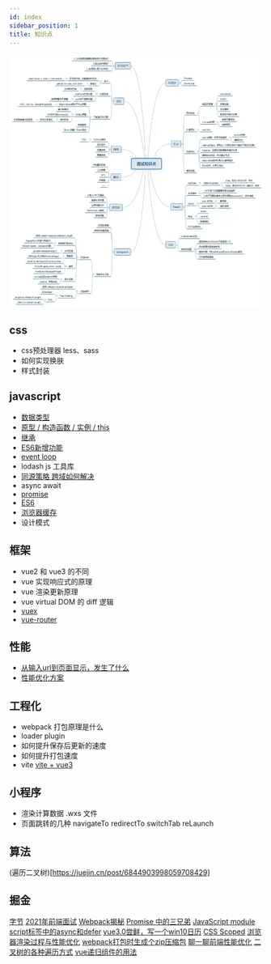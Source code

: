 ```yaml
---
id: index
sidebar_position: 1
title: 知识点
---
```


![面试知识点](./img/front.png)

## css 
- css预处理器 less、sass
- 如何实现换肤
- 样式封装


## javascript
- [数据类型](/docs/frontEnd/javascript/datatype)
- [原型 / 构造函数 / 实例 / this](/docs/frontEnd/javascript/prototype)
- [继承](/docs/frontEnd/javascript/extends)
- [ES6新增功能](/docs/frontEnd/javascript/es6)
- [event loop](/docs/frontEnd/javascript/eventLoop)
- lodash js 工具库
- [同源策略 跨域如何解决](/docs/frontEnd/network/http#跨域)
- async await 
- [promise](/docs/frontEnd/javascript/promise)
- [ES6](/docs/frontEnd/javascript/es6)
- [浏览器缓存](/docs/frontEnd/interview/browser#http-缓存)
- 设计模式


## 框架
- vue2 和 vue3 的不同
- vue 实现响应式的原理
- vue 渲染更新原理
- vue virtual DOM 的 diff 逻辑
- [vuex](/docs/frontEnd/vue/vuex)
- [vue-router](/docs/frontEnd/vue/vueRouter)

## 性能
- [从输入url到页面显示，发生了什么](/docs/frontEnd/interview/browser)
- [性能优化方案](/docs/frontEnd/interview/performance)


## 工程化
- webpack 打包原理是什么
- loader plugin
- 如何提升保存后更新的速度
- 如何提升打包速度
- vite [vite + vue3 ](https://juejin.cn/post/6926822933721513998)


## 小程序
- 渲染计算数据 .wxs 文件
- 页面跳转的几种 navigateTo redirectTo switchTab reLaunch 

## 算法
(遍历二叉树)[https://juejin.cn/post/6844903998059708429]

## 掘金
[字节](https://juejin.cn/post/6844904088337907720)
[2021年前端面试](https://juejin.cn/post/6931530881924333575)
[Webpack揭秘](https://juejin.cn/post/6844903685407916039)
[Promise 中的三兄弟](https://segmentfault.com/a/1190000020034361)
[JavaScript module](https://blog.csdn.net/jyb123/article/details/81207264)
[script标签中的async和defer](https://www.cnblogs.com/jiasm/p/7683930.html)
[vue3.0尝鲜，写一个win10日历](https://juejin.cn/post/6844904144667574286)
[CSS Scoped](https://juejin.cn/post/6844903949900742670)
[浏览器渲染过程与性能优化](https://juejin.cn/post/6844904040346681358)
[webpack打包时生成个zip压缩包](https://juejin.cn/post/6972741467605303304)
[聊一聊前端性能优化](https://juejin.cn/post/6911472693405548557)
[二叉树的各种遍历方式](https://juejin.cn/post/6844903998059708429)
[vue递归组件的用法](https://blog.csdn.net/badmoonc/article/details/80380557)
